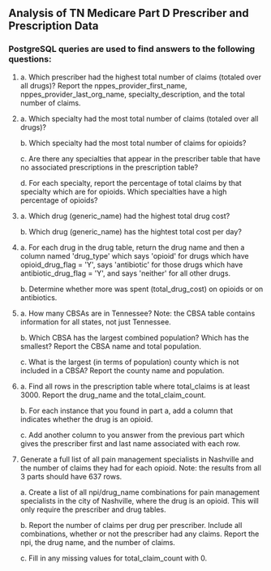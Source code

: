 ## Analysis of TN Medicare Part D Prescriber and Prescription Data

### PostgreSQL queries are used to find answers to the following questions:
1. a. Which prescriber had the highest total number of claims (totaled over all drugs)? Report the nppes_provider_first_name, nppes_provider_last_org_name,  specialty_description, and the total number of claims.

2. a. Which specialty had the most total number of claims (totaled over all drugs)?

   b. Which specialty had the most total number of claims for opioids?

   c. Are there any specialties that appear in the prescriber table that have no associated prescriptions in the prescription table?

   d. For each specialty, report the percentage of total claims by that specialty which are for opioids. Which specialties have a high percentage of opioids?

3. a. Which drug (generic_name) had the highest total drug cost?

   b. Which drug (generic_name) has the hightest total cost per day?

4. a. For each drug in the drug table, return the drug name and then a column named 'drug_type' which says 'opioid' for drugs which have opioid_drug_flag = 'Y', says 'antibiotic' for those drugs which have antibiotic_drug_flag = 'Y', and says 'neither' for all other drugs.

   b. Determine whether more was spent (total_drug_cost) on opioids or on antibiotics.

5. a. How many CBSAs are in Tennessee? Note: the CBSA table contains information for all states, not just Tennessee.

   b. Which CBSA has the largest combined population? Which has the smallest? Report the CBSA name and total population.

   c. What is the largest (in terms of population) county which is not included in a CBSA? Report the county name and population.

6. 
   a. Find all rows in the prescription table where total_claims is at least 3000. Report the drug_name and the total_claim_count.

   b. For each instance that you found in part a, add a column that indicates whether the drug is an opioid.

   c. Add another column to you answer from the previous part which gives the prescriber first and last name associated with each row.

7. Generate a full list of all pain management specialists in Nashville and the number of claims they had for each opioid. Note: the results from all 3 parts should have 637 rows.

   a. Create a list of all npi/drug_name combinations for pain management specialists in the city of Nashville, where the drug is an opioid. This will only require the prescriber and drug tables.

   b. Report the number of claims per drug per prescriber. Include all combinations, whether or not the prescriber had any claims. Report the npi, the drug name, and the number of claims.
    
   c. Fill in any missing values for total_claim_count with 0.